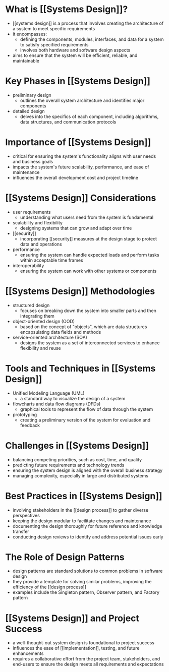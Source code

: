# What is [[Systems Design]]?
- [[systems design]] is a process that involves creating the architecture of a system to meet specific requirements
- it encompasses:
	- defining the components, modules, interfaces, and data for a system to satisfy specified requirements
	- involves both hardware and software design aspects
- aims to ensure that the system will be efficient, reliable, and maintainable

# Key Phases in [[Systems Design]]
- preliminary design
	- outlines the overall system architecture and identifies major components
- detailed design
	- delves into the specifics of each component, including algorithms, data structures, and communication protocols

# Importance of [[Systems Design]]
- critical for ensuring the system's functionality aligns with user needs and business goals
- impacts the system's future scalability, performance, and ease of maintenance
- influences the overall development cost and project timeline

# [[Systems Design]] Considerations
- user requirements
	- understanding what users need from the system is fundamental
- scalability and flexibility
	- designing systems that can grow and adapt over time
- [[security]]
	- incorporating [[security]] measures at the design stage to protect data and operations
- performance
	- ensuring the system can handle expected loads and perform tasks within acceptable time frames
- interoperability
	- ensuring the system can work with other systems or components

# [[Systems Design]] Methodologies
- structured design
	- focuses on breaking down the system into smaller parts and then integrating them
- object-oriented design (OOD)
	- based on the concept of "objects", which are data structures encapsulating data fields and methods
- service-oriented architecture (SOA)
	- designs the system as a set of interconnected services to enhance flexibility and reuse

# Tools and Techniques in [[Systems Design]]
- Unified Modeling Language (UML)
	- a standard way to visualize the design of a system
- flowcharts and data flow diagrams (DFDs)
	- graphical tools to represent the flow of data through the system
- prototyping
	- creating a preliminary version of the system for evaluation and feedback

# Challenges in [[Systems Design]]
- balancing competing priorities, such as cost, time, and quality
- predicting future requirements and technology trends
- ensuring the system design is aligned with the overall business strategy
- managing complexity, especially in large and distributed systems

# Best Practices in [[Systems Design]]
- involving stakeholders in the [[design process]] to gather diverse perspectives
- keeping the design modular to facilitate changes and maintenance
- documenting the design thoroughly for future reference and knowledge transfer
- conducting design reviews to identify and address potential issues early

# The Role of Design Patterns
- design patterns are standard solutions to common problems in software design
- they provide a template for solving similar problems, improving the efficiency of the [[design process]]
- examples include the Singleton pattern, Observer pattern, and Factory pattern

# [[Systems Design]] and Project Success
- a well-thought-out system design is foundational to project success
- influences the ease of [[implementation]], testing, and future enhancements
- requires a collaborative effort from the project team, stakeholders, and end-users to ensure the design meets all requirements and expectations